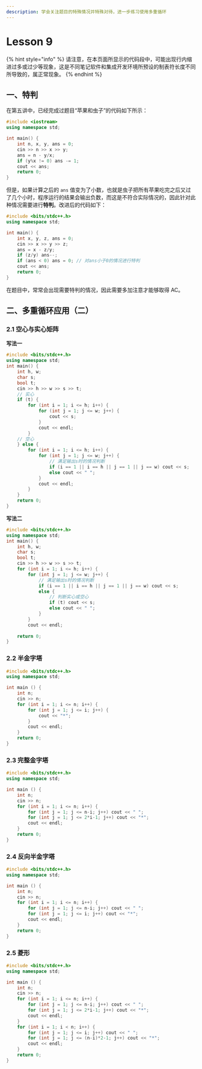 ```yaml
---
description: 学会关注题目的特殊情况并特殊对待，进一步练习使用多重循环
---
```


# Lesson 9

{% hint style="info" %}
请注意，在本页面所显示的代码段中，可能出现行内缩进过多或过少等现象，这是不同笔记软件和集成开发环境所预设的制表符长度不同所导致的，属正常现象。
{% endhint %}

## 一、特判

在第五讲中，已经完成过题目“苹果和虫子”的代码如下所示：

```cpp
#include <iostream>
using namespace std;

int main() {
	int n, x, y, ans = 0;
	cin >> n >> x >> y;
	ans = n - y/x;
	if (y%x != 0) ans -= 1;
	cout << ans;
	return 0;
}
```

但是，如果计算之后的 `ans` 值变为了小数，也就是虫子把所有苹果吃完之后又过了几个小时，程序运行的结果会输出负数，而这是不符合实际情况的，因此针对此种情况需要进行**特判**。改进后的代码如下：

```cpp
#include <bits/stdc++.h>
using namespace std;

int main() {
	int x, y, z, ans = 0;
	cin >> x >> y >> z;
	ans = x - z/y;
	if (z/y) ans--;
	if (ans < 0) ans = 0; // 对ans小于0的情况进行特判
	cout << ans;
	return 0;
}
```

在题目中，常常会出现需要特判的情况，因此需要多加注意才能够取得 AC。

## 二、多重循环应用（二）

### 2.1 空心与实心矩阵

**写法一**

```cpp
#include <bits/stdc++.h>
using namespace std;
int main() {
    int h, w;
    char s;
    bool t;
    cin >> h >> w >> s >> t;
    // 实心
    if (t) {
    	for (int i = 1; i <= h; i++) {
    		for (int j = 1; j <= w; j++) {
    			cout << s;
			}
			cout << endl;
		}
    // 空心
	} else {
		for (int i = 1; i <= h; i++) {
			for (int j = 1; j <= w; j++) {
                // 满足输出s时的情况判断
				if (i == 1 || i == h || j == 1 || j == w) cout << s;
				else cout << " ";
			}
			cout << endl;
		}
	}
    return 0;
}
```

**写法二**

```cpp
#include <bits/stdc++.h>
using namespace std;
int main() {
    int h, w;
    char s;
    bool t;
    cin >> h >> w >> s >> t;
    for (int i = 1; i <= h; i++) {
    	for (int j = 1; j <= w; j++) {
            // 满足输出s时的情况判断
    		if (i == 1 || i == h || j == 1 || j == w) cout << s;
    		else {
                // 判断实心或空心
    			if (t) cout << s;
    			else cout << " ";
			}
		}
		cout << endl;
	
    return 0;
}
```

### 2.2 半金字塔

```cpp
#include <bits/stdc++.h>
using namespace std;

int main () {
	int n;
	cin >> n;
	for (int i = 1; i <= n; i++) {
		for (int j = 1; j <= i; j++) {
			cout << "*";
		}
		cout << endl;
	}
	return 0;
}
```

### 2.3 完整金字塔

```cpp
#include <bits/stdc++.h>
using namespace std;

int main () {
	int n;
	cin >> n;
	for (int i = 1; i <= n; i++) {
		for (int j = 1; j <= n-i; j++) cout << " ";
		for (int j = 1; j <= 2*i-1; j++) cout << "*";
		cout << endl;
	}
	return 0;
}
```

### 2.4 反向半金字塔

```cpp
#include <bits/stdc++.h>
using namespace std;

int main () {
	int n;
	cin >> n;
	for (int i = 1; i <= n; i++) {
		for (int j = 1; j <= n-i; j++) cout << " ";
		for (int j = 1; j <= i; j++) cout << "*";
		cout << endl;
	}
	return 0;
}
```

### 2.5 菱形

```cpp
#include <bits/stdc++.h>
using namespace std;

int main () {
	int n;
	cin >> n;
	for (int i = 1; i <= n; i++) {
		for (int j = 1; j <= n-i; j++) cout << " ";
		for (int j = 1; j <= 2*i-1; j++) cout << "*";
		cout << endl;
	}
	for (int i = 1; i < n; i++) {
		for (int j = 1; j <= i; j++) cout << " ";
		for (int j = 1; j <= (n-i)*2-1; j++) cout << "*";
		cout << endl;
	}
	return 0;
}
```
